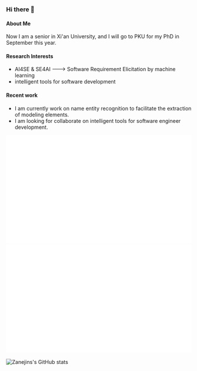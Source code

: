 ### Hi there 👋

#### About Me

Now I am a senior in Xi'an University, and I will go to PKU for my PhD in September this year.

#### Research Interests
- AI4SE & SE4AI ---> Software Requirement Elicitation by machine learning
- intelligent tools for software development

#### Recent work
- I am currently work on name entity recognition to facilitate the extraction of modeling elements.
- I am looking for collaborate on intelligent tools for software engineer development.

<!--
[![Top Langs](https://github-readme-stats.vercel.app/api/top-langs/?username=zanejins&langs_count=5&layout=compact&hide=HTML,CSS,YACC,Vim%20script,Javascript&theme=tokyonight)](https://github.com/anuraghazra/github-readme-stats)
-->
![](https://github.com/Zanejins/github-stats/blob/master/generated/overview.svg)
![](https://github.com/Zanejins/github-stats/blob/master/generated/languages.svg)

![Zanejins's GitHub stats](https://github-readme-stats.vercel.app/api?username=zanejins&theme=tokyonight&count_private=true&show_icons=true)


<!--
**Zanejins/zanejins** is a ✨ _special_ ✨ repository because its `README.md` (this file) appears on your GitHub profile.

Here are some ideas to get you started:

- 🔭 I’m currently working on ...
- 🌱 I’m currently learning ...
- 👯 I’m looking to collaborate on ...
- 🤔 I’m looking for help with ...
- 💬 Ask me about ...
- 📫 How to reach me: ...
- 😄 Pronouns: ...
- ⚡ Fun fact: ...
-->
